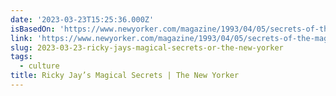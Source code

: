 ```yaml
---
date: '2023-03-23T15:25:36.000Z'
isBasedOn: 'https://www.newyorker.com/magazine/1993/04/05/secrets-of-the-magus'
link: 'https://www.newyorker.com/magazine/1993/04/05/secrets-of-the-magus'
slug: 2023-03-23-ricky-jays-magical-secrets-or-the-new-yorker
tags:
  - culture
title: Ricky Jay’s Magical Secrets | The New Yorker
---
```


